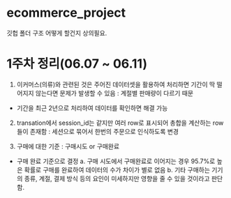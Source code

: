 # ecommerce_project

깃헙 폴더 구조 어떻게 할건지 상의필요.

# 1주차 정리(06.07 ~ 06.11)

1. 이커머스(의류)와 관련된 것은 주어진 데이터셋을 활용하여 처리하면 기간이 딱 떨어지지 않는다면 문제가 발생할 수 있음 
  : 계절별 판매량이 다르기 때문
  - 기간을 최근 2년으로 처리하여 데이터를 확인하면 해결 가능
  
2. transation에서 session_id는 같지만 여러 row로 표시되어 총합을 계산하는 row들이 존재함
  : 세션으로 묶어서 한번의 주문으로 인식하도록 변경

3. 구매에 대한 기준 : 구매시도 or 구매완료
  - 구매 완료 기준으로 결정
  a. 구매 시도에서 구매완료로 이어지는 경우 95.7%로 높은 확률로 구매를 완료하여 데이터의 수가 차이가 별로 없음
  b. 기타 구매하는 기기의 종류, 계절, 결제 방식 등의 요인이 미세하지만 영향을 줄 수 있을 것이라고 판단함.
